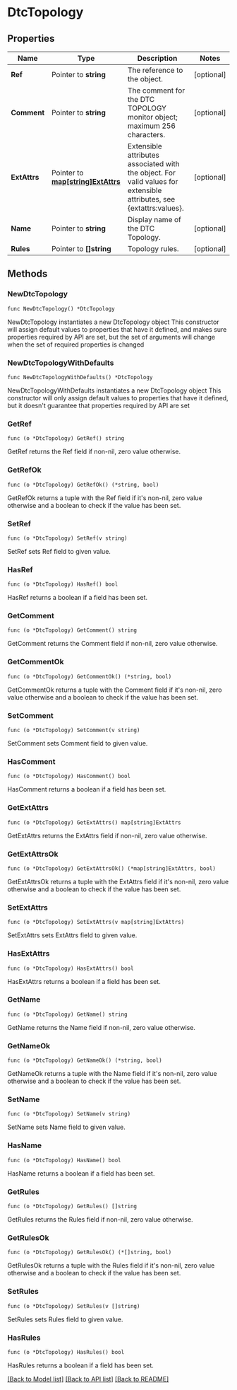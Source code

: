 # DtcTopology

## Properties

Name | Type | Description | Notes
------------ | ------------- | ------------- | -------------
**Ref** | Pointer to **string** | The reference to the object. | [optional] 
**Comment** | Pointer to **string** | The comment for the DTC TOPOLOGY monitor object; maximum 256 characters. | [optional] 
**ExtAttrs** | Pointer to [**map[string]ExtAttrs**](ExtAttrs.md) | Extensible attributes associated with the object. For valid values for extensible attributes, see {extattrs:values}. | [optional] 
**Name** | Pointer to **string** | Display name of the DTC Topology. | [optional] 
**Rules** | Pointer to **[]string** | Topology rules. | [optional] 

## Methods

### NewDtcTopology

`func NewDtcTopology() *DtcTopology`

NewDtcTopology instantiates a new DtcTopology object
This constructor will assign default values to properties that have it defined,
and makes sure properties required by API are set, but the set of arguments
will change when the set of required properties is changed

### NewDtcTopologyWithDefaults

`func NewDtcTopologyWithDefaults() *DtcTopology`

NewDtcTopologyWithDefaults instantiates a new DtcTopology object
This constructor will only assign default values to properties that have it defined,
but it doesn't guarantee that properties required by API are set

### GetRef

`func (o *DtcTopology) GetRef() string`

GetRef returns the Ref field if non-nil, zero value otherwise.

### GetRefOk

`func (o *DtcTopology) GetRefOk() (*string, bool)`

GetRefOk returns a tuple with the Ref field if it's non-nil, zero value otherwise
and a boolean to check if the value has been set.

### SetRef

`func (o *DtcTopology) SetRef(v string)`

SetRef sets Ref field to given value.

### HasRef

`func (o *DtcTopology) HasRef() bool`

HasRef returns a boolean if a field has been set.

### GetComment

`func (o *DtcTopology) GetComment() string`

GetComment returns the Comment field if non-nil, zero value otherwise.

### GetCommentOk

`func (o *DtcTopology) GetCommentOk() (*string, bool)`

GetCommentOk returns a tuple with the Comment field if it's non-nil, zero value otherwise
and a boolean to check if the value has been set.

### SetComment

`func (o *DtcTopology) SetComment(v string)`

SetComment sets Comment field to given value.

### HasComment

`func (o *DtcTopology) HasComment() bool`

HasComment returns a boolean if a field has been set.

### GetExtAttrs

`func (o *DtcTopology) GetExtAttrs() map[string]ExtAttrs`

GetExtAttrs returns the ExtAttrs field if non-nil, zero value otherwise.

### GetExtAttrsOk

`func (o *DtcTopology) GetExtAttrsOk() (*map[string]ExtAttrs, bool)`

GetExtAttrsOk returns a tuple with the ExtAttrs field if it's non-nil, zero value otherwise
and a boolean to check if the value has been set.

### SetExtAttrs

`func (o *DtcTopology) SetExtAttrs(v map[string]ExtAttrs)`

SetExtAttrs sets ExtAttrs field to given value.

### HasExtAttrs

`func (o *DtcTopology) HasExtAttrs() bool`

HasExtAttrs returns a boolean if a field has been set.

### GetName

`func (o *DtcTopology) GetName() string`

GetName returns the Name field if non-nil, zero value otherwise.

### GetNameOk

`func (o *DtcTopology) GetNameOk() (*string, bool)`

GetNameOk returns a tuple with the Name field if it's non-nil, zero value otherwise
and a boolean to check if the value has been set.

### SetName

`func (o *DtcTopology) SetName(v string)`

SetName sets Name field to given value.

### HasName

`func (o *DtcTopology) HasName() bool`

HasName returns a boolean if a field has been set.

### GetRules

`func (o *DtcTopology) GetRules() []string`

GetRules returns the Rules field if non-nil, zero value otherwise.

### GetRulesOk

`func (o *DtcTopology) GetRulesOk() (*[]string, bool)`

GetRulesOk returns a tuple with the Rules field if it's non-nil, zero value otherwise
and a boolean to check if the value has been set.

### SetRules

`func (o *DtcTopology) SetRules(v []string)`

SetRules sets Rules field to given value.

### HasRules

`func (o *DtcTopology) HasRules() bool`

HasRules returns a boolean if a field has been set.


[[Back to Model list]](../README.md#documentation-for-models) [[Back to API list]](../README.md#documentation-for-api-endpoints) [[Back to README]](../README.md)


